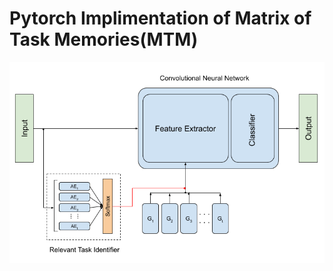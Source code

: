 # Pytorch Implimentation of Matrix of Task Memories(MTM)

![Image description](networkArchitecture.png)
